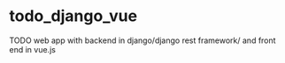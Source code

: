 # todo_django_vue
TODO web app with backend in django/django rest framework/ and front end in vue.js
